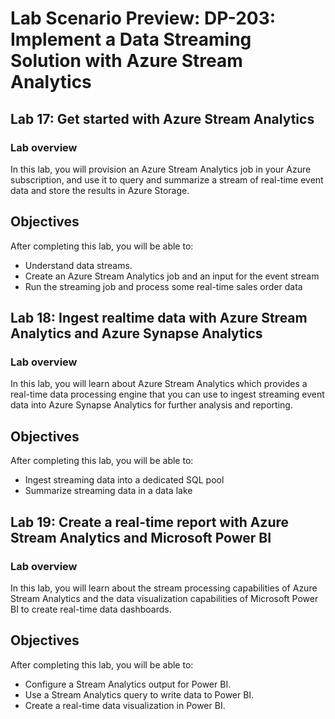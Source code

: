 # Lab Scenario Preview: DP-203: Implement a Data Streaming Solution with Azure Stream Analytics

## Lab 17: Get started with Azure Stream Analytics

### Lab overview

In this lab, you will provision an Azure Stream Analytics job in your Azure subscription, and use it to query and summarize a stream of real-time event data and store the results in Azure Storage.


## Objectives

After completing this lab, you will be able to:

 - Understand data streams.
 - Create an Azure Stream Analytics job and an input for the event stream
 - Run the streaming job and process some real-time sales order data


## Lab 18: Ingest realtime data with Azure Stream Analytics and Azure Synapse Analytics

### Lab overview

In this lab, you will learn about Azure Stream Analytics which provides a real-time data processing engine that you can use to ingest streaming event data into Azure Synapse Analytics for further analysis and reporting.


## Objectives

After completing this lab, you will be able to:

 - Ingest streaming data into a dedicated SQL pool
 - Summarize streaming data in a data lake


## Lab 19: Create a real-time report with Azure Stream Analytics and Microsoft Power BI

### Lab overview

In this lab, you will learn about the stream processing capabilities of Azure Stream Analytics and the data visualization capabilities of Microsoft Power BI to create real-time data dashboards.


## Objectives

After completing this lab, you will be able to:

 - Configure a Stream Analytics output for Power BI.
 - Use a Stream Analytics query to write data to Power BI.
 - Create a real-time data visualization in Power BI.

